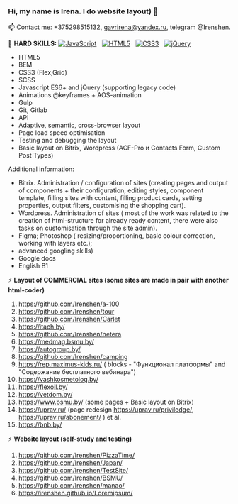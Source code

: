 ### Hi, my name is Irena. I do website layout) 👋

📫 Contact me: +375298515132, gavrirena@yandex.ru, telegram @Irenshen.
  
🌱 <b>HARD SKILLS:</b>
<a target="_blank" rel="noopener noreferrer nofollow" href="https://camo.githubusercontent.com/20a0679d747ef7fb4819e7f651ece9a9948467c221450fefe548462d17ef3b39/68747470733a2f2f696d672e736869656c64732e696f2f62616467652f2d4a6176615363726970742d626c61636b3f6c6f676f3d6a617661736372697074267374796c653d736f6369616c"><img src="https://camo.githubusercontent.com/20a0679d747ef7fb4819e7f651ece9a9948467c221450fefe548462d17ef3b39/68747470733a2f2f696d672e736869656c64732e696f2f62616467652f2d4a6176615363726970742d626c61636b3f6c6f676f3d6a617661736372697074267374796c653d736f6369616c" alt="JavaScript" data-canonical-src="https://img.shields.io/badge/-JavaScript-black?logo=javascript&amp;style=social" style="max-width: 100%;"></a>&nbsp;&nbsp;
<a target="_blank" rel="noopener noreferrer nofollow" href="https://camo.githubusercontent.com/6052968e76e425dd3fb34887027db835bf33dce7ab76bab7577793696bdfd202/68747470733a2f2f696d672e736869656c64732e696f2f62616467652f2d48544d4c352d626c61636b3f6c6f676f3d68746d6c35267374796c653d736f6369616c"><img src="https://camo.githubusercontent.com/6052968e76e425dd3fb34887027db835bf33dce7ab76bab7577793696bdfd202/68747470733a2f2f696d672e736869656c64732e696f2f62616467652f2d48544d4c352d626c61636b3f6c6f676f3d68746d6c35267374796c653d736f6369616c" alt="HTML5" data-canonical-src="https://img.shields.io/badge/-HTML5-black?logo=html5&amp;style=social" style="max-width: 100%;"></a>&nbsp;&nbsp;
<a target="_blank" rel="noopener noreferrer nofollow" href="https://camo.githubusercontent.com/1da7c508d48f659b84d3bbe1c102501dd5777d8e92cf2916cf405c8112e5fce0/68747470733a2f2f696d672e736869656c64732e696f2f62616467652f2d435353332d626c61636b3f6c6f676f3d63737333267374796c653d736f6369616c"><img src="https://camo.githubusercontent.com/1da7c508d48f659b84d3bbe1c102501dd5777d8e92cf2916cf405c8112e5fce0/68747470733a2f2f696d672e736869656c64732e696f2f62616467652f2d435353332d626c61636b3f6c6f676f3d63737333267374796c653d736f6369616c" alt="CSS3" data-canonical-src="https://img.shields.io/badge/-CSS3-black?logo=css3&amp;style=social" style="max-width: 100%;"></a>&nbsp;&nbsp;
<a target="_blank" rel="noopener noreferrer nofollow" href="https://camo.githubusercontent.com/2e9628f0ecfb3f625fecd4db60d05db530f001fb630d948d0a2763bb7885edf7/68747470733a2f2f696d672e736869656c64732e696f2f62616467652f2d6a51756572792d626c61636b3f6c6f676f3d6a7175657279267374796c653d736f6369616c"><img src="https://camo.githubusercontent.com/2e9628f0ecfb3f625fecd4db60d05db530f001fb630d948d0a2763bb7885edf7/68747470733a2f2f696d672e736869656c64732e696f2f62616467652f2d6a51756572792d626c61636b3f6c6f676f3d6a7175657279267374796c653d736f6369616c" alt="jQuery" data-canonical-src="https://img.shields.io/badge/-jQuery-black?logo=jquery&amp;style=social" style="max-width: 100%;"></a>&nbsp;&nbsp;

- HTML5
- BEM
- CSS3 (Flex,Grid)
- SCSS
- Javascript ES6+ and jQuery (supporting legacy code)
- Animations @keyframes + AOS-animation
- Gulp
- Git, Gitlab
- API
- Adaptive, semantic, cross-browser layout 
- Page load speed optimisation
- Testing and debugging the layout
- Basic layout on Bitrix, Wordpress (ACF-Pro и Сontacts Form, Custom Post Types)
 <!-- https://caniuse.com/, https://www.browserstack.com/, http://iloveadaptive.com/ru/--> 

Additional information:
- Bitrix. Administration / configuration of sites (creating pages and output of components + their configuration, editing styles, component template, filling sites with content, filling product cards, setting properties, output filters, customising the shopping cart). 
- Wordpress. Administration of sites ( most of the work was related to the creation of html-structure for already ready content, there were also tasks on customisation through the site admin).
- Figma; Photoshop ( resizing/proportioning, basic colour correction, working with layers etc.); 
- advanced googling skills)
- Google docs
- English B1

  
 <!-- https://pagespeed.web.dev/ Google PageSpeed Insights (минимизация файлов, оптимизация изображений https://imagecompressor.com/ru/ , wolf-шрифт, объелинение стилей и скриптов)-->
 <!--  loading="lazy"
 <img src="picture.jpg" loading="lazy">

<iframe src="supplementary.html" loading="lazy"></iframe>
-->
 <!-- Валидность вёрстки https://validator.w3.org/ -->


 <!-- ⚡ <b>Website ADMINISTRATION projects:</b>
1) http://ditva.by/
2) https://bellegprom.by/
3) https://online.maxi-english.by/
4) https://torgynitri.by/
5) https://nlc.by/
6) https://itach-soft.com/
7) https://www.bsmu.by/
8) https://ph2.by/
9) https://bazarchik.by/  -->

   
⚡ <b>Layout of COMMERCIAL sites (some sites are made in pair with another html-coder)</b>
<!-- БГМУ мероприятия -->
<!-- Печатник, https://autobroker.kz/, https://carlet.lt/  -->
1) https://github.com/Irenshen/a-100
2) https://github.com/Irenshen/tour
3) https://github.com/Irenshen/Carlet
4) https://itach.by/
5) https://github.com/Irenshen/netera
6) https://medmag.bsmu.by/ <!--(form https://github.com/Irenshen/medmagazin)-->
7) https://autogroup.by/
8) https://github.com/Irenshen/camping 
9) https://rep.maximus-kids.ru/ ( blocks - "Функционал платформы"  and "Содержание бесплатного вебинара")
10) https://vashkosmetolog.by/  <!--(pages - Main, Online consultation)-->
11) https://flexoil.by/ <!--(pages - Main, Contacts)-->
12) https://vetdom.by/ <!--(pages - Main, и ZOOHOUSE)-->
13) https://www.bsmu.by/ (some pages + Basic layout on Bitrix)
14) https://uprav.ru/ (page redesign	https://uprav.ru/priviledge/, https://uprav.ru/abonement/ )
et al.
15) https://bnb.by/ 

<!-- https://www.aversev.by/ https://rivalauto.ru/ https://prodexpo.by/-->

   
⚡ <b>Website layout (self-study and testing)</b>
1) https://github.com/Irenshen/PizzaTime/
2) https://github.com/Irenshen/Japan/
3) https://github.com/Irenshen/TestSite/
4) https://github.com/Irenshen/BSMU/
5) https://github.com/Irenshen/manao/
6) https://irenshen.github.io/Loremipsum/




<!--

### Hi there 👋
**Irenshen/Irenshen** is a ✨ _special_ ✨ repository because its `README.md` (this file) appears on your GitHub profile.

Here are some ideas to get you started:

😄 <b>SOFT SKILLS:</b>
- способность быстро обучаться
- грамотность
- скурпулёзность

- 🔭 I’m currently working on ...
- 🌱 I’m currently learning ...
- 👯 I’m looking to collaborate on ...
- 🤔 I’m looking for help with ...
- 💬 Ask me about ...
- 📫 How to reach me: ...
- 😄 Pronouns: ...
- ⚡ Fun fact: ...
-->
